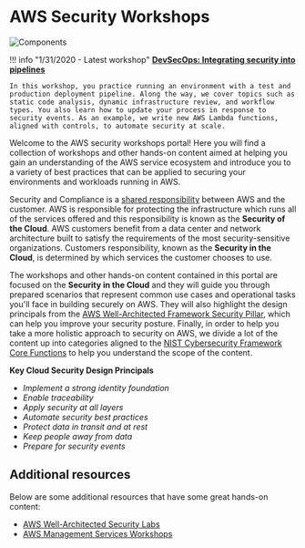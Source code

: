# AWS Security Workshops

![Components](assets/images/csf-core-functions.png "NIST Cybersecurity Framework Core Functions")

!!! info "1/31/2020 - Latest workshop"
    <a class="table" target="_blank" href="https://devops.awssecworkshops.com/"><strong>DevSecOps: Integrating security into pipelines</strong></a>

    In this workshop, you practice running an environment with a test and production deployment pipeline. Along the way, we cover topics such as static code analysis, dynamic infrastructure review, and workflow types. You also learn how to update your process in response to security events. As an example, we write new AWS Lambda functions, aligned with controls, to automate security at scale.

Welcome to the AWS security workshops portal! Here you will find a collection of workshops and other hands-on content aimed at helping you gain an understanding of the AWS service ecosystem and introduce you to a variety of best practices that can be applied to securing your environments and workloads running in AWS.

Security and Compliance is a <a href="https://aws.amazon.com/compliance/shared-responsibility-model/" target="_blank">shared responsibility</a> between AWS and the customer. AWS is responsible for protecting the infrastructure which runs all of the services offered and this responsibility is known as the **Security of the Cloud**. AWS customers benefit from a data center and network architecture built to satisfy the requirements of the most security-sensitive organizations. Customers responsibility, known as the **Security in the Cloud**, is determined by which services the customer chooses to use.

The workshops and other hands-on content contained in this portal are focused on the **Security in the Cloud** and they will guide you through prepared scenarios that represent common use cases and operational tasks you'll face in building securely on AWS. They will also highlight the design principals from the <a href="https://d1.awsstatic.com/whitepapers/architecture/AWS-Security-Pillar.pdf" target="_blank">AWS Well-Architected Framework Security Pillar</a>, which can help you improve your security posture. Finally, in order to help you take a more holistic approach to security on AWS, we divide a lot of the content up into categories aligned to the <a href="https://www.nist.gov/cyberframework/online-learning/five-functions" target="_blank">NIST Cybersecurity Framework Core Functions</a> to help you understand the scope of the content.

**Key Cloud Security Design Principals**

* *Implement a strong identity foundation*
* *Enable traceability*
* *Apply security at all layers*
* *Automate security best practices*
* *Protect data in transit and at rest*
* *Keep people away from data*
* *Prepare for security events*

## Additional resources

Below are some additional resources that have some great hands-on content:

<ul>
    <li><a href="https://wellarchitectedlabs.com/Security/README.html" target="_blank">AWS Well-Architected Security Labs</a></li>
    <li><a href="http://www.awsmanagementweek.com/" target="_blank">AWS Management Services Workshops</a></li>
</ul>

